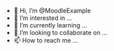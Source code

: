 - 👋 Hi, I’m @MoodleExample
- 👀 I’m interested in ...
- 🌱 I’m currently learning ...
- 💞️ I’m looking to collaborate on ...
- 📫 How to reach me ...

<!---
MoodleExample/MoodleExample is a ✨ special ✨ repository because its `README.md` (this file) appears on your GitHub profile.
You can click the Preview link to take a look at your changes.
--->
